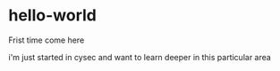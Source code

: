 # hello-world
Frist time come here

i'm just started in cysec and want to learn deeper in this particular area
